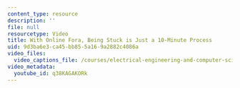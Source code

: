 ```yaml
---
content_type: resource
description: ''
file: null
resourcetype: Video
title: With Online Fora, Being Stuck is Just a 10-Minute Process
uid: 9d3ba6e3-ca45-bb85-5a16-9a2882c4086a
video_files:
  video_captions_file: /courses/electrical-engineering-and-computer-science/6-004-computation-structures-spring-2017/instructor-insights/with-online-fora-being-stuck-is-just-a-10-minute-process/q38KAGAKORk.vtt
video_metadata:
  youtube_id: q38KAGAKORk
---
```

